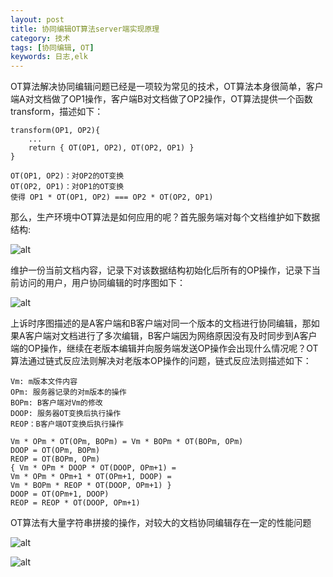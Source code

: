```yaml
---
layout: post
title: 协同编辑OT算法server端实现原理
category: 技术
tags: [协同编辑, OT]
keywords: 日志,elk
---
```


OT算法解决协同编辑问题已经是一项较为常见的技术，OT算法本身很简单，客户端A对文档做了OP1操作，客户端B对文档做了OP2操作，OT算法提供一个函数transform，描述如下：

    transform(OP1, OP2){
        ...
        return { OT(OP1, OP2), OT(OP2, OP1) }
    }

    OT(OP1, OP2)：对OP2的OT变换
    OT(OP2, OP1)：对OP1的OT变换
    使得 OP1 * OT(OP1, OP2) === OP2 * OT(OP2, OP1) 

那么，生产环境中OT算法是如何应用的呢？首先服务端对每个文档维护如下数据结构:

![alt](https://shp.qpic.cn/zc_large/0/363_1546915634000/0)

维护一份当前文档内容，记录下对该数据结构初始化后所有的OP操作，记录下当前访问的用户，用户协同编辑的时序图如下：

![alt](https://shp.qpic.cn/zc_large/0/223_1546915874000/0)

上诉时序图描述的是A客户端和B客户端对同一个版本的文档进行协同编辑，那如果A客户端对文档进行了多次编辑，B客户端因为网络原因没有及时同步到A客户端的OP操作，继续在老版本编辑并向服务端发送OP操作会出现什么情况呢？OT算法通过链式反应法则解决对老版本OP操作的问题，链式反应法则描述如下：

    Vm: m版本文件内容
    OPm: 服务器记录的对m版本的操作
    BOPm: B客户端对Vm的修改
    DOOP: 服务器OT变换后执行操作
    REOP：B客户端OT变换后执行操作

    Vm * OPm * OT(OPm, BOPm) = Vm * BOPm * OT(BOPm, OPm)
    DOOP = OT(OPm, BOPm)
    REOP = OT(BOPm, OPm)
    { Vm * OPm * DOOP * OT(DOOP, OPm+1) =
    Vm * OPm * OPm+1 * OT(OPm+1, DOOP) =
    Vm * BOPm * REOP * OT(DOOP, OPm+1) }
    DOOP = OT(OPm+1, DOOP)
    REOP = REOP * OT(DOOP, OPm+1)

OT算法有大量字符串拼接的操作，对较大的文档协同编辑存在一定的性能问题

![alt](https://shp.qpic.cn/zc_large/0/720_1546916583000/0)

![alt](https://shp.qpic.cn/zc_large/0/460_1546916661000/0)
